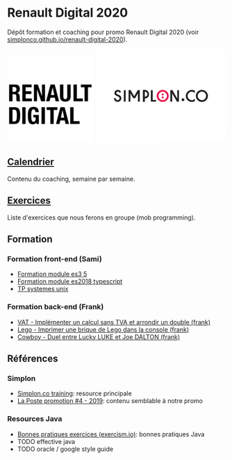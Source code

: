 # Renault Digital 2020

Dépôt formation et coaching pour promo Renault Digital 2020 (voir [simplonco.github.io/renault-digital-2020](https://simplonco.github.io/renault-digital-2020)).

![Logo Renault Digital](docs/img/logo-renault-digital.png)
![Logo Simplon](docs/img/logo-simplon.png)

## [Calendrier](./calendrier)

Contenu du coaching, semaine par semaine.

## [Exercices](./exercices)

Liste d'exercices que nous ferons en groupe (mob programming).

## Formation

### Formation front-end (Sami)

- [Formation module es3 5](https://github.com/VirtuoWorks/formation-module-es3-5)
- [Formation module es2018 typescript](https://github.com/VirtuoWorks/formation-module-es2018-typescript)
- [TP systemes unix](https://github.com/VirtuoWorks/tp-systemes-unix)

### Formation back-end (Frank)

- [VAT - Implémenter un calcul sans TVA et arrondir un double (frank)](./exercices/frank-vat)
- [Lego - Imprimer une brique de Lego dans la console (frank)](./exercices/frank-lego)
- [Cowboy - Duel entre Lucky LUKE et Joe DALTON (frank)](./exercices/frank-cowboy)

## Références

### Simplon

- [Simplon.co training](https://github.com/simplonco/training): resource principale
- [La Poste promotion #4 - 2019](https://simplonco.github.io/lp4-2019/): contenu semblable à notre promo

### Resources Java

- [Bonnes pratiques exercices (exercism.io)](https://github.com/exercism/java/blob/master/POLICIES.md): bonnes pratiques Java
- TODO effective java
- TODO oracle / google style guide
